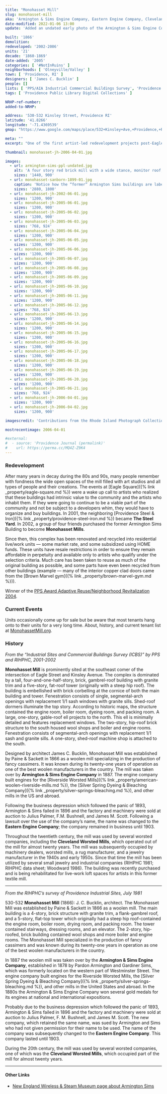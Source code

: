```yaml
---
title: "Monohasset Mill"
slug: monohasset-mill
aka: 'Armington & Sims Engine Company, Eastern Engine Company, Cleveland Worsted Mills Company'
date-modified: 2022-01-06 13:00
update: 'Added an undated early photo of the Armington & Sims Engine Company'

built: '1866'
demolition:
redeveloped: '2002-2006'
units: '21'
decade: '1860-1869'
date-added: '2005'
categories: [ '#NotInRuins' ]
neighborhoods: [ 'Olneyville/Valley' ]
town: [ 'Providence, RI' ]
designers: [ 'James C. Bucklin' ]
people: []
lists: [ 'PPS/AIA Industrial Commercial Buildings Survey', 'Providence Industrial Sites 1981' ]
tags: [ 'Providence Public Library Digital Collections' ]

NRHP-ref-number:
added-to-NRHP:

address: '530-532 Kinsley Street, Providence RI'
latitude: '41.8266'
longitude: '-71.4369539'
gmap: "https://www.google.com/maps/place/532+Kinsley+Ave,+Providence,+RI+02909/@41.8266,-71.4369539,17z/data=!3m1!4b1!4m5!3m4!1s0x89e445a17769b507:0xfa60b318bd06299b!8m2!3d41.826596!4d-71.4347652"

meta: ""
excerpt: "One of the first artist-led redevelopment projects post-Eagle Square, these 21 units have remained in artist’s hands, some with afforability restrictions"

thumbnail: monohasset-jh-2006-04-01.jpg

images:
  - url: armington-sims-ppl-undated.jpg
    alt: 'A four story red brick mill with a wide stance, monitor roof, and central five story stair tower. An attached two-story red brick structure and associated one story structures surround the main building.'
    sizes: '1440, 900'
  - url: monohasset-sanborn-1899-01.jpg
    caption: 'Notice how the “former” Armington Sims buildings are labelled as vacant and will be used as storage for the nearby Providence Brewing Company — Sanborn Insurance Map, 1899-1900, volume 1 sheet 15 — Courtesy Online Digital Sanborn Maps via ProQuest and the Providence Public Library.'
    sizes: '2880, 1800'
  - url: monohasset-jh-2002-06-01.jpg
    sizes: '1200, 900'
  - url: monohasset-jh-2005-06-01.jpg
    sizes: '1200, 900'
  - url: monohasset-jh-2005-06-02.jpg
    sizes: '1200, 900'
  - url: monohasset-jh-2005-06-03.jpg
    sizes: '768, 924'
  - url: monohasset-jh-2005-06-04.jpg
    sizes: '1200, 900'
  - url: monohasset-jh-2005-06-05.jpg
    sizes: '1200, 900'
  - url: monohasset-jh-2005-06-06.jpg
    sizes: '1200, 900'
  - url: monohasset-jh-2005-06-07.jpg
    sizes: '1200, 900'
  - url: monohasset-jh-2005-06-08.jpg
    sizes: '1200, 900'
  - url: monohasset-jh-2005-06-09.jpg
    sizes: '1200, 900'
  - url: monohasset-jh-2005-06-10.jpg
    sizes: '1200, 900'
  - url: monohasset-jh-2005-06-11.jpg
    sizes: '1200, 900'
  - url: monohasset-jh-2005-06-12.jpg
    sizes: '768, 924'
  - url: monohasset-jh-2005-06-13.jpg
    sizes: '1200, 900'
  - url: monohasset-jh-2005-06-14.jpg
    sizes: '1200, 900'
  - url: monohasset-jh-2005-06-15.jpg
    sizes: '1200, 900'
  - url: monohasset-jh-2005-06-16.jpg
    sizes: '1200, 900'
  - url: monohasset-jh-2005-06-17.jpg
    sizes: '1200, 900'
  - url: monohasset-jh-2005-06-18.jpg
    sizes: '1200, 900'
  - url: monohasset-jh-2005-06-19.jpg
    sizes: '1200, 900'
  - url: monohasset-jh-2005-06-20.jpg
    sizes: '1200, 900'
  - url: monohasset-jh-2005-06-21.jpg
    sizes: '768, 924'
  - url: monohasset-jh-2006-04-01.jpg
    sizes: '1200, 900'
  - url: monohasset-jh-2006-04-02.jpg
    sizes: '1200, 900'

imagescredit: 'Contributions from the Rhode Island Photograph Collection (<a href="https://provlibdigital.org/islandora/object/islandora%3A10955">photo</a>) and the ProQuest Online Digital Sanborn Maps, Providence Public Library'

mostrecentimage: 2006-04-01

#external:
#  - source: 'Providence Journal (permalink)'
#    url: https://perma.cc/MQ4Z-Z9K4
---
```


### Redevelopment

After many years in decay during the 80s and 90s, many people remember with fondness the wide open spaces of the mill filled with art studios and all types of people and their creations. The events at [Eagle Square]({% link _property/eagle-square.md %}) were a wake up call to artists who realized that these buildings had  intrinsic value to the community and the artists who inhabit them. If they were going to continue to be a viable part of the community and not be subject to a developers whim, they would have to organize and buy buildings. In 2001, the neighboring [Providence Steel & Iron]({% link _property/providence-steel-iron.md %}) became **The Steel Yard**. In 2002, a group of four friends purchased the former Armington Sims Building to become **Monohasset Mills**.

Since then, this complex has been renovated and recycled into residential live/work units — some market rate, and some subsidized using HOME funds. These units have resale restrictions in order to ensure they remain affordable in perpetuity and available only to artists who qualify under the selection criteria. Much care has been taken to reuse as much of the original building as possible, and some parts have even been recycled from other buildings (example — many of the interior copper clad doors came from the [Brown Marvel gym]({% link _property/brown-marvel-gym.md %})).

Winner of the [PPS Award Adaptive Reuse/Neighborhood Revitalization 2004](https://guide.ppsri.org/property/monohasset-mill).


### Current Events

Units occasionally come up for sale but be aware that most tenants hang onto to their units for a very long time. About, history, and current tenant list at [MonohassetMill.org](https://monohassetmill.org).


### History

_From the “Industrial Sites and Commercial Buildings Survey (ICBS)” by PPS and RIHPHC, 2001-2002_

**Monohasset Mill** is prominently sited at the southeast comer of the intersection of Eagle Street and Kinsley Avenue. The complex is dominated by a tall, four-and-one-half-story, brick, gambrel-roof building with granite trim and a five-story, fat-roof tower (originally with a steep hip roof). The building is embellished with brick corbelling at the cornice of both the main building and tower. Fenestration consists of single, segmental-arch openings with replacement 1/1 sash windows with granite sills. Shed-roof dormers illuminate the top story. According to historic maps, the structure contained the engine room, boiler room, dyeing room, and packing room. A large, one-story, gable-roof ell projects to the north. This ell is minimally detailed and features replacement windows. The two-story, hip-roof brick structure to the south housed wool shops and boiler and engine rooms. Fenestration consists of segmental-arch openings with replacement 1/1 sash and granite sills. A one-story, shed-roof machine shop is attached to the south.

Designed by architect James C. Bucklin, Monohasset Mill was established by Paine & Sackett in 1866 as a woolen mill specializing in the production of fancy cassimers. It was known during its twenty-one years of operation as one of the best woolen manufacturers in the country. The mill was taken over by **Armington & Sims Engine Company** in 1887. The engine company built engines for the [Riverside Worsted Mills]({% link _property/american-woolen-riverside-mills.md %}), the [Silver Spring Dyeing & Bleaching Company]({% link _property/silver-springs-bleaching.md %}), and other mills in the US and abroad.

Following the business depression which followed the panic of 1893, Armington & Sims failed in 1896 and the factory and machinery were sold at auction to Julius Palmer, F.M. Bushnell, and James M. Scott. Following a lawsuit over the use of the company’s name, the name was changed to the **Eastern Engine Company**; the company remained in business until 1903.

Throughout the twentieth century, the mill was used by several worsted companies, including the **Cleveland Worsted Mills**, which operated out of the mill for almost twenty years. The mill was subsequently occupied by machinery dealers, worsted mills, a rug manufacturer, and a jewelry manufacturer in the 1940s and early 1950s. Since that time the mill has been utilized by several small jewelry and industrial companies (RIHPHC 1981; RIHPHC data sheet; Woodward 1986). The building was recently purchased and is being rehabilitated for live-work loft spaces for artists in this former textile mill.

***

_From the RIHPHC’s survey of Providence Industrial Sites, July 1981_

530-532 **Monohasset Mill** (1866): J. C. Bucklin, architect. The Monohasset Mill was established by Paine & Sackett in 1866 as a woolen mill. The main building is a 4-story, brick structure with granite trim, a flank-gambrel roof, and a 5-story, flat-top tower which originally had a steep hip roof-contained the engine room, boiler room, drying room, and packing room. The tower contained stairways, dressing rooms, and an elevator. The 2-story, hip-roofed, brick building contained wool shops and more boiler and engine rooms. The Monohasset Mill specialized in the production of fancy cassimers and was known during its twenty-one years in operation as one of the best woolen manufacturers in the country.

In 1887 the woolen mill was taken over by the **Armington & Sims Engine Company**, established in 1878 by Pardon Armington and Gardiner Sims, which was formerly located on the western part of Westminster Street. The engine company built engines for the Riverside Worsted Mills, the [Silver Spring Dyeing & Bleaching Company]({% link _property/silver-springs-bleaching.md %}), and other mills in the United States and abroad. In the 1880s the Armington & Sims Engine Company won several gold medals for its engines at national and international expositions.

Probably due to the business depression which followed the panic of 1893, Armington & Sims failed in 1896 and the factory and machinery were sold at auction to Julius Palmer, F. M. Bushnell, and James M. Scott. The new company, which retained the same name, was sued by Armington and Sims who had not given permission for their name to be used. The name of the company was subsequently changed to the **Eastern Engine Company**. This company lasted until 1903.

During the 20th century, the mill was used by several worsted companies, one of which was the **Cleveland Worsted Mills**, which occupied part of the mill for almost twenty years.

***

#### Other Links

+ [New England Wireless & Steam Museum page about Armington Sims](https://newsm.org/manufacturers/armington-sims-engine-co/)

